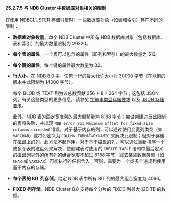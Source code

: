 #### 25.2.7.5 与 NDB Cluster 中数据库对象相关的限制

在使用 NDBCLUSTER 存储引擎时，一些数据库对象（如表和索引）存在不同的限制：

- **数据库对象数量**。单个 NDB Cluster 中所有 NDB 数据库对象（包括数据库、表和索引）的最大数量限制为 20320。

- **每个表的属性**。一个表可以包含的属性（即列和索引）的最大数量为 512。

- **每个键的属性**。每个键的属性最大数量为 32。

- **行大小**。在 NDB 8.0 中，任何一行的最大允许大小为 30000 字节（在以前的版本中此限制为 14000 字节）。

  每个 BLOB 或 TEXT 列为该总数贡献 256 + 8 = 264 字节；这包括 JSON 列。有关这些类型的更多信息，请参见 [字符串类型存储要求](#) 以及 [JSON 存储要求](#)。

  此外，NDB 表的固定宽度列的最大偏移量为 8188 字节；尝试创建违反此限制的表将失败，并出现 `NDB error 851 Maximum offset for fixed-size columns exceeded` 错误。对于基于内存的列，可以通过使用变宽列类型（如 `VARCHAR`）或将列定义为 `COLUMN_FORMAT=DYNAMIC` 来解决此限制；但对于存储在磁盘上的列，此方法不起作用。对于基于磁盘的列，可以通过重新排序一个或多个表的磁盘列来解决，使创建表时使用的 `CREATE TABLE` 语句中最后定义的磁盘列以外的所有列的组合宽度不超过 8188 字节，减去某些数据类型（如 `CHAR` 或 `VARCHAR`）可能执行的任何舍入；否则，需要为一个或多个违规列使用基于内存的存储。

- **每个表的 BIT 列存储**。给定 NDB 表中所有 BIT 列的最大组合宽度为 4096。

- **FIXED 列存储**。NDB Cluster 8.0 支持每个分片的 FIXED 列最大 128 TB 的数据。